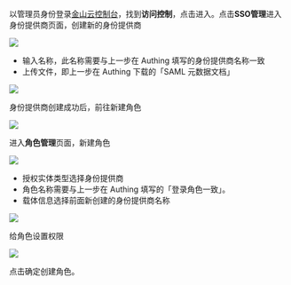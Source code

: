 <IntegrationDetailCard title="配置金山云">

以管理员身份登录[金山云控制台](https://www.ksyun.com/)，找到**访问控制**，点击进入。点击**SSO管理**进入身份提供商页面，创建新的身份提供商

![](~@imagesZhCn/integration/ksyun/2-1.png)

- 输入名称，此名称需要与上一步在 Authing 填写的身份提供商名称一致
- 上传文件，即上一步在 Authing 下载的「SAML 元数据文档」

![](~@imagesZhCn/integration/ksyun/2-2.png)

身份提供商创建成功后，前往新建角色

![](~@imagesZhCn/integration/ksyun/2-3.png)

进入**角色管理**页面，新建角色

![](~@imagesZhCn/integration/ksyun/2-4.png)

- 授权实体类型选择身份提供商
- 角色名称需要与上一步在 Authing 填写的「登录角色一致」。
- 载体信息选择前面新创建的身份提供商名称

![](~@imagesZhCn/integration/ksyun/2-5.png)

给角色设置权限

![](~@imagesZhCn/integration/ksyun/2-6.png)

点击确定创建角色。

</IntegrationDetailCard>
